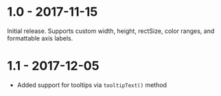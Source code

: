 # 1.0 - 2017-11-15
Initial release.  Supports custom width, height, rectSize, color ranges,
and formattable axis labels.

# 1.1 - 2017-12-05
- Added support for tooltips via `tooltipText()` method